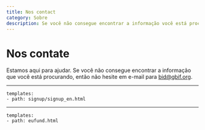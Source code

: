 ```yaml
---
title: Nos contact
category: Sobre
description: Se você não consegue encontrar a informação você está procurando, entre em contato conosco.
---
```


# Nos contate

Estamos aqui para ajudar. Se você não consegue encontrar a informação que você está procurando, então não hesite em e-mail para [bid@gbif.org](mailto:bid@gbif.org). 

____

```styledYaml
templates:
- path: signup/signup_en.html
```

---------

```styledYaml
templates:
- path: eufund.html
```